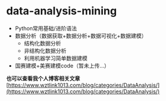 # data-analysis-mining

- Python常用基础/进阶语法
- 数据分析（数据获取+数据分析+数据可视化+数据建模）
  - 结构化数据分析
  - 非结构化数据分析
  - 利用机器学习简单数据建模
- 国赛建模+美赛建模code（暂未上传…）

**也可以查看我个人博客相关文章** [https://www.wztlink1013.com/blog/categories/DataAnalysis/](https://www.wztlink1013.com/blog/categories/DataAnalysis/)
